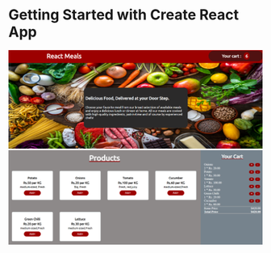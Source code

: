 # Getting Started with Create React App
![Screenshot (196)](https://github.com/anushaasaad/FOLIO3_ASSIGNMENTS/blob/main/Week%2004/5.PNG)
![Screenshot (196)](https://github.com/anushaasaad/FOLIO3_ASSIGNMENTS/blob/main/Week%2004/3.PNG)
